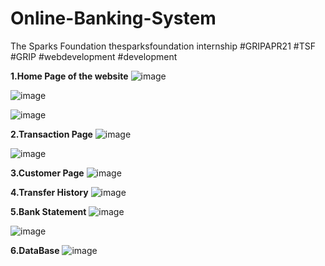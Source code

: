 # Online-Banking-System
The Sparks Foundation thesparksfoundation internship #GRIPAPR21 #TSF #GRIP #webdevelopment #development

**1.Home Page of the website**
![image](https://user-images.githubusercontent.com/75359203/114749240-5ac9ba80-9d70-11eb-919f-14787ed57b2d.png)

![image](https://user-images.githubusercontent.com/75359203/114749603-ba27ca80-9d70-11eb-8a1d-fc159ea4643f.png)

![image](https://user-images.githubusercontent.com/75359203/114749719-d7f52f80-9d70-11eb-8954-8a707195d217.png)

**2.Transaction Page**
![image](https://user-images.githubusercontent.com/75359203/114911083-4652f400-9e3c-11eb-94a9-b7ff2ad66800.png)

![image](https://user-images.githubusercontent.com/75359203/115206812-9a99f480-a118-11eb-8c7c-b2fdd364713f.png)

**3.Customer Page**
![image](https://user-images.githubusercontent.com/75359203/114911283-7bf7dd00-9e3c-11eb-9bb6-1c8674c2e08e.png)

**4.Transfer History**
![image](https://user-images.githubusercontent.com/75359203/115206203-fa43d000-a117-11eb-92a4-cffa80a51dd8.png)

**5.Bank Statement**
![image](https://user-images.githubusercontent.com/75359203/114911917-0cceb880-9e3d-11eb-8c9c-7a3a880c4277.png)

![image](https://user-images.githubusercontent.com/75359203/114911981-1bb56b00-9e3d-11eb-8b47-a57b8e8c1fc9.png)

**6.DataBase**
![image](https://user-images.githubusercontent.com/75359203/114751709-1ab80700-9d73-11eb-94ae-4019155c5b6f.png)
